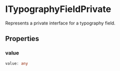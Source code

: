 # ITypographyFieldPrivate

Represents a private interface for a typography field.

## Properties

### value

```ts
value: any
```
